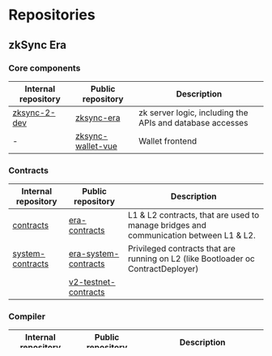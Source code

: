 # Repositories

## zkSync Era

### Core components

| Internal repository                                         | Public repository                                                     | Description                                               |
| ----------------------------------------------------------- | --------------------------------------------------------------------- | --------------------------------------------------------- |
| [zksync-2-dev](https://github.com/matter-labs/zksync-2-dev) | [zksync-era](https://github.com/matter-labs/zksync-era)               | zk server logic, including the APIs and database accesses |
| -                                                           | [zksync-wallet-vue](https://github.com/matter-labs/zksync-wallet-vue) | Wallet frontend                                           |

### Contracts

| Internal repository                                                 | Public repository                                                           | Description                                                                           |
| ------------------------------------------------------------------- | --------------------------------------------------------------------------- | ------------------------------------------------------------------------------------- |
| [contracts](https://github.com/matter-labs/contracts)               | [era-contracts](https://github.com/matter-labs/era-contracts)               | L1 & L2 contracts, that are used to manage bridges and communication between L1 & L2. |
| [system-contracts](https://github.com/matter-labs/system-contracts) | [era-system-contracts](https://github.com/matter-labs/era-system-contracts) | Privileged contracts that are running on L2 (like Bootloader oc ContractDeployer)     |
|                                                                     | [v2-testnet-contracts](https://github.com/matter-labs/zksync-2-dev)         |                                                                                       |

### Compiler

| Internal repository                                                           | Public repository                                                                     | Description                                                         |
| ----------------------------------------------------------------------------- | ------------------------------------------------------------------------------------- | ------------------------------------------------------------------- |
| [compiler-tester](https://github.com/matter-labs/compiler-tester)             | [era-compiler-tester](https://github.com/matter-labs/era-compiler-tester)             | Integration testing framework for running executable tests on zkEVM |
| [compiler-tests](https://github.com/matter-labs/compiler-tests)               | [era-compiler-tests](https://github.com/matter-labs/era-compiler-tests)               | Collection of executable tests for zkEVM                            |
| [compiler-llvm](https://github.com/matter-labs/compiler-llvm)                 | [era-compiler-llvm](https://github.com/matter-labs/compiler-llvm)                     | zkEVM fork of the LLVM framework                                    |
| [compiler-solidity](https://github.com/matter-labs/compiler-solidity)         | [era-compiler-solidity](https://github.com/matter-labs/era-compiler-solidity)         | Solidity Yul/EVMLA compiler front end                               |
| [compiler-vyper](https://github.com/matter-labs/compiler-vyper)               | [era-compiler-vyper](https://github.com/matter-labs/era-compiler-vyper)               | Vyper LLL compiler front end                                        |
| [compiler-llvm-context](https://github.com/matter-labs/compiler-llvm-context) | [era-compiler-llvm-context](https://github.com/matter-labs/era-compiler-llvm-context) | LLVM IR generator logic shared by multiple front ends               |
| [compiler-common](https://github.com/matter-labs/compiler-common)             | [era-compiler-common](https://github.com/matter-labs/era-compiler-common)             | Common compiler constants                                           |
|                                                                               | [era-compiler-llvm-builder](https://github.com/matter-labs/era-compiler-llvm-builder) | Tool for building our fork of the LLVM framework                    |

### zkEVM

| Internal repository                                                     | Public repository                                                               | Description                                                                                                         |
| ----------------------------------------------------------------------- | ------------------------------------------------------------------------------- | ------------------------------------------------------------------------------------------------------------------- |
| [zkevm_opcode_defs](https://github.com/matter-labs/zkevm_opcode_defs)   | [era-zkevm_opcode_defs](https://github.com/matter-labs/era-zkevm_opcode_defs)   | Opcode definitions for zkEVM - main dependency for many other repos                                                 |
| [zk_evm](https://github.com/matter-labs/zk_evm)                         | [era-zk_evm](https://github.com/matter-labs/era-zk_evm)                         | EVM implementation in pure rust, without circuits                                                                   |
| [sync_vm](https://github.com/matter-labs/sync_evm)                      | [era-sync_vm](https://github.com/matter-labs/era-sync_vm)                       | EVM implementation using circuits                                                                                   |
| [zkEVM-assembly](https://github.com/matter-labs/zkEVM-assembly)         | [era-zkEVM-assembly](https://github.com/matter-labs/era-zkEVM-assembly)         | Code for parsing zkEVM assembly                                                                                     |
| [zkevm_test_harness](https://github.com/matter-labs/zkevm_test_harness) | [era-zkevm_test_harness](https://github.com/matter-labs/era-zkevm_test_harness) | Tests that compare the two implementation of the zkEVM - the non-circuit one (zk_evm) and the circuit one (sync_vm) |
| [circuit_testing](https://github.com/matter-labs/circuit_testing)       | [era-cicruit_testing](https://github.com/matter-labs/era-circuit_testing)       | ??                                                                                                                  |
| [heavy-ops-service](https://github.com/matter-labs/heavy-ops-service)   | [era-heavy-ops-service](https://github.com/matter-labs/era-heavy-ops-service)   | Main circuit prover, that requires GPU to run.                                                                      |
| [bellman-cuda](https://github.com/matter-labs/bellman-cuda)             | [era-bellman-cuda](https://github.com/matter-labs/era-bellman-cuda)             | Cuda implementations for cryptographic functions used by the prover                                                 |
| [zkevm_tester](https://github.com/matter-labs/zkevm_tester)             | [era-zkevm_tester](https://github.com/matter-labs/era-zkevm_tester)             | Assembly runner for zkEVM testing                                                                                   |

### Tools & contract developers

| Public repository                                               | Description                                                                   |
| --------------------------------------------------------------- | ----------------------------------------------------------------------------- |
| [local-setup](https://github.com/matter-labs/local-setup)       | Docker-based zk server (together with L1), that can be used for local testing |
| [zksolc-bin](https://github.com/matter-labs/zksolc-bin)         | repository with solc compiler binaries                                        |
| [zkvyper-bin](https://github.com/matter-labs/zkvyper-bin)       | repository with vyper compiler binaries                                       |
| [zksync-cli](<(https://github.com/matter-labs/zksync-cli)>)     | Command line tool to interact with zksync                                     |
| [hardhat-zksync](https://github.com/matter-labs/hardhat-zksync) | Plugins for hardhat                                                           |

### Examples & documentation

| Public repository                                                                     | Description                                                                                            |
| ------------------------------------------------------------------------------------- | ------------------------------------------------------------------------------------------------------ |
| [zksync-web-era-docs](https://github.com/matter-labs/zksync-web-era-docs)             | Public documentation, API descriptions etc. Source code for [public docs](https://era.zksync.io/docs/) |
| [era-tutorial-examples](https://github.com/matter-labs/era-tutorial-examples)         | List of tutorials                                                                                      |
| [custom-paymaster-tutorial](https://github.com/matter-labs/custom-paymaster-tutorial) | ??                                                                                                     |
| [daily-spendlimit-tutorial](https://github.com/matter-labs/daily-spendlimit-tutorial) | ??                                                                                                     |
| [custom-aa-tutorial](https://github.com/matter-labs/custom-aa-tutorial)               | Tutorial for Account Abstraction                                                                       |
| [era-hardhat-with-plugins](https://github.com/matter-labs/era-hardhat-with-plugins)   | ??                                                                                                     |
| [zksync-hardhat-template](https://github.com/matter-labs/zksync-hardhat-template)     | ??                                                                                                     |

## zkSync Lite (v1)

| Internal repository                                     | Public repository                                                           | Description                        |
| ------------------------------------------------------- | --------------------------------------------------------------------------- | ---------------------------------- |
| [zksync-dev](https://github.com/matter-labs/zksync-dev) | [zksync](https://github.com/matter-labs/zksync)                             | zksync Lite/v1 implementation      |
|                                                         | [zksync-docs](https://github.com/matter-labs/zksync-docs)                   | Public documentation for zkSync v1 |
|                                                         | [zksync-dapp-checkout](https://github.com/matter-labs/zksync-dapp-checkout) | ??                                 |
